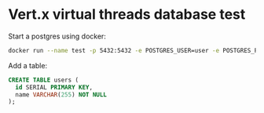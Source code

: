 # Vert.x virtual threads database test

Start a postgres using docker:

```bash
docker run --name test -p 5432:5432 -e POSTGRES_USER=user -e POSTGRES_PASSWORD=password -e POSTGRES_DB=db -d postgres:alpine
```

Add a table:

```sql
CREATE TABLE users (
  id SERIAL PRIMARY KEY,
  name VARCHAR(255) NOT NULL
);
```
